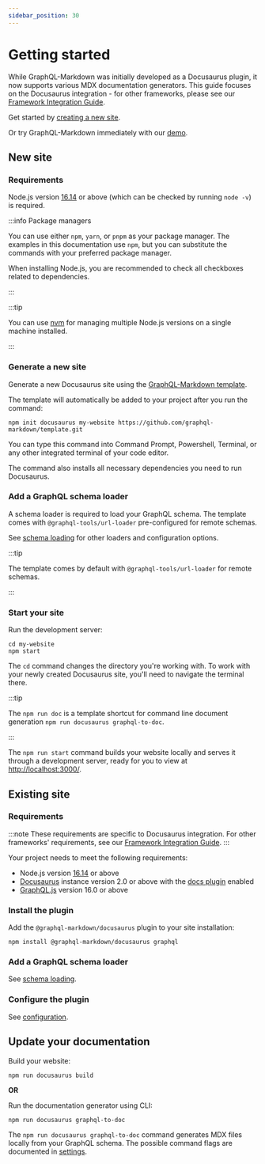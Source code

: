 ```yaml
---
sidebar_position: 30
---
```


# Getting started

While GraphQL-Markdown was initially developed as a Docusaurus plugin, it now supports various MDX documentation generators. This guide focuses on the Docusaurus integration - for other frameworks, please see our [Framework Integration Guide](/docs/advanced/integration-with-frameworks).

Get started by [creating a new site](#new-site).

Or try GraphQL-Markdown immediately with our [demo](/docs/try-it).

## New site

### Requirements

Node.js version [16.14](https://nodejs.org/en/download/) or above (which can be checked by running `node -v`) is required.

:::info Package managers

You can use either `npm`, `yarn`, or `pnpm` as your package manager. The examples in this documentation use `npm`, but you can substitute the commands with your preferred package manager.

When installing Node.js, you are recommended to check all checkboxes related to dependencies.

:::

:::tip

You can use [nvm](https://github.com/nvm-sh/nvm) for managing multiple Node.js versions on a single machine installed.

:::

### Generate a new site

Generate a new Docusaurus site using the [GraphQL-Markdown template](https://github.com/graphql-markdown/template).

The template will automatically be added to your project after you run the command:

```shell title="shell"
npm init docusaurus my-website https://github.com/graphql-markdown/template.git
```

You can type this command into Command Prompt, Powershell, Terminal, or any other integrated terminal of your code editor.

The command also installs all necessary dependencies you need to run Docusaurus.

### Add a GraphQL schema loader

A schema loader is required to load your GraphQL schema. The template comes with `@graphql-tools/url-loader` pre-configured for remote schemas.

See [schema loading](/docs/advanced/schema-loading) for other loaders and configuration options.

:::tip

The template comes by default with `@graphql-tools/url-loader` for remote schemas.

:::

### Start your site

Run the development server:

```shell title="shell"
cd my-website
npm start
```

The `cd` command changes the directory you're working with. To work with your newly created Docusaurus site, you'll need to navigate the terminal there.

:::tip

The `npm run doc` is a template shortcut for command line document generation `npm run docusaurus graphql-to-doc`.

:::

The `npm run start` command builds your website locally and serves it through a development server, ready for you to view at [http://localhost:3000/](http://localhost:3000/).

## Existing site

### Requirements

:::note
These requirements are specific to Docusaurus integration. For other frameworks' requirements, see our [Framework Integration Guide](/docs/advanced/integration-with-frameworks).
:::

Your project needs to meet the following requirements:

- Node.js version [16.14](https://nodejs.org/en/download/) or above
- [Docusaurus](https://docusaurus.io/) instance version 2.0 or above with the [docs plugin](https://docusaurus.io/docs/docs-introduction) enabled
- [GraphQL.js](https://graphql.org/graphql-js/) version 16.0 or above

### Install the plugin

Add the `@graphql-markdown/docusaurus` plugin to your site installation:

```shell title="shell"
npm install @graphql-markdown/docusaurus graphql
```

### Add a GraphQL schema loader

See [schema loading](/docs/advanced/schema-loading).

### Configure the plugin

See [configuration](/docs/configuration).

## Update your documentation

Build your website:

```shell title="shell"
npm run docusaurus build
```

**OR**

Run the documentation generator using CLI:

```shell title="shell"
npm run docusaurus graphql-to-doc
```

The `npm run docusaurus graphql-to-doc` command generates MDX files locally from your GraphQL schema. The possible command flags are documented in [settings](/docs/settings).
